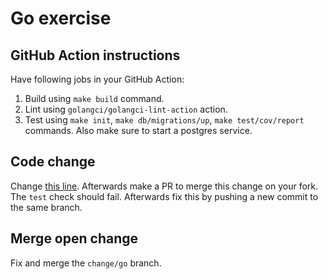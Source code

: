 # Go exercise
## GitHub Action instructions
Have following jobs in your GitHub Action:
1. Build using `make build` command.
2. Lint using `golangci/golangci-lint-action` action.
3. Test using `make init`, `make db/migrations/up`, `make test/cov/report` commands. Also make sure to start a postgres service.

## Code change
Change [this line](https://github.com/XDoubleU/git-hub-workshop/blob/33f7129ef49edcb1bcc8d30d08d33d088f69fd26/exercises/Go/cmd/api/notes_test.go#L105).
Afterwards make a PR to merge this change on your fork. The `test` check should fail. Afterwards fix this by pushing a new commit to the same branch.

## Merge open change
Fix and merge the `change/go` branch.
